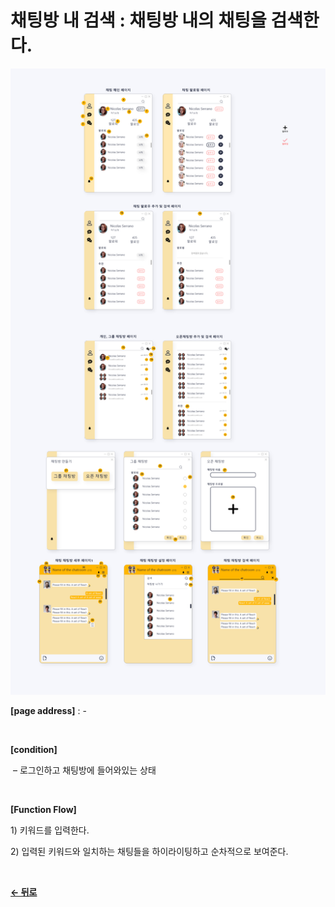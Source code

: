 # 채팅방 내 검색 : 채팅방 내의 채팅을 검색한다.

![tempImage](/docs/image/Chat.png)

**[page address]** : -

<br/>

**[condition]**

&nbsp;&ndash; 로그인하고 채팅방에 들어와있는 상태

<br/>

**[Function Flow]**

1\) 키워드를 입력한다.

2\) 입력된 키워드와 일치하는 채팅들을 하이라이팅하고 순차적으로 보여준다.

<br/>

[**← 뒤로**](/docs/GNB/Chat/Main.md)